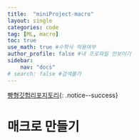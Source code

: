 ```yaml
---
title:  "miniProject-macro"
layout: single
categories: code
tag: [ML, macro]
toc: true
use_math: true #수학식 적용여부
author_profile: false #내 프로파일 안보이기
sidebar:
    nav: "docs" 
# search: false #검색불가
---
```

[빵형깃헙리포지토리](https://github.com/kairess?tab=repositories){: .notice--success}
# 매크로 만들기


